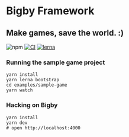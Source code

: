 # Bigby Framework

## Make games, save the world. :)

![npm](https://img.shields.io/npm/v/bigby) [![CI](https://github.com/bigby-framework/bigby/workflows/CI/badge.svg)](https://github.com/bigby-framework/bigby/actions) [![lerna](https://img.shields.io/badge/maintained%20with-lerna-cc00ff.svg)](https://lerna.js.org/)

### Running the sample game project

```
yarn install
yarn lerna bootstrap
cd examples/sample-game
yarn watch
```

### Hacking on Bigby

```
yarn install
yarn dev
# open http://localhost:4000
```
